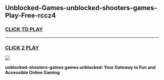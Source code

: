 
## Unblocked-Games-unblocked-shooters-games-Play-Free-rccz4
<h3>
<a href="https://premium76.site?title=unblocked-shooters-games&ref=20M">CLICK TO PLAY</a></h3>
<hr>

<h3>
<a href="https://premium76.site?title=unblocked-shooters-games&ref=20M">CLICK 2 PLAY</a>
  
</h3>

<a href="https://premium76.site?title=unblocked-shooters-games&ref=19M"><img src="https://clearcache.store/games.png"></a>


**unblocked-shooters-games games unblocked: Your Gateway to Fun and Accessible Online Gaming**
